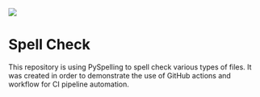 ![](https://github.com/uribench/spell-check/workflows/Spellchecking/badge.svg)

# Spell Check

This repository is using PySpelling to spell check various types of files.
It was created in order to demonstrate the use of GitHub actions and workflow for CI pipeline automation.
